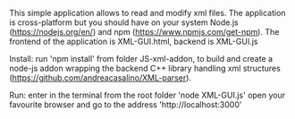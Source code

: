 This simple application allows to read and modify xml files.
The application is cross-platform but you should have on your system
Node.js (https://nodejs.org/en/) and npm (https://www.npmjs.com/get-npm).
The frontend of the application is XML-GUI.html, backend is XML-GUI.js 

Install:
run 'npm install' from folder JS-xml-addon, to build and create a node-js addon 
wrapping the backend C++ library handling xml structures (https://github.com/andreacasalino/XML-parser).

Run:
enter in the terminal from the root folder 'node XML-GUI.js'
open your favourite browser and go to the address 'http://localhost:3000'

